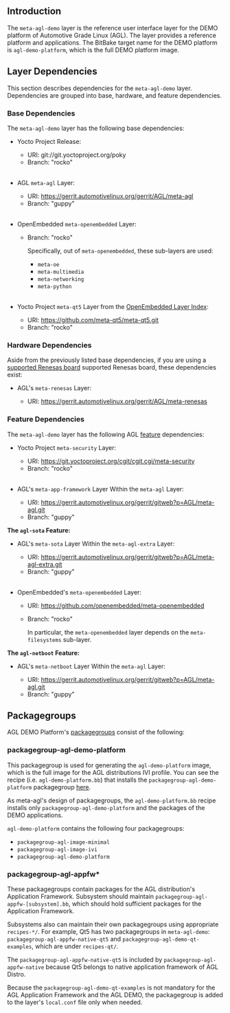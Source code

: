 ## Introduction

The `meta-agl-demo` layer is the reference user interface layer for the DEMO
platform of Automotive Grade Linux (AGL).
The layer provides a reference platform and applications.
The BitBake target name for the DEMO platform is `agl-demo-platform`, which is
the full DEMO platform image.

## Layer Dependencies

This section describes dependencies for the `meta-agl-demo` layer.
Dependencies are grouped into base, hardware, and feature dependencies.

### Base Dependencies

The `meta-agl-demo` layer has the following base dependencies:

* Yocto Project Release:

  - URI: git://git.yoctoproject.org/poky
  - Branch: "rocko"<br/><br/>

* AGL `meta-agl` Layer:

  - URI: https://gerrit.automotivelinux.org/gerrit/AGL/meta-agl
  - Branch: "guppy"<br/><br/>

* OpenEmbedded `meta-openembedded` Layer:

  - Branch: "rocko"

    Specifically, out of `meta-openembedded`, these sub-layers are used:

    - `meta-oe`
    - `meta-multimedia`
    - `meta-networking`
    - `meta-python`<br/><br/>

* Yocto Project `meta-qt5` Layer from the
  [OpenEmbedded Layer Index](https://layers.openembedded.org/layerindex/branch/master/layers/):

  - URI: https://github.com/meta-qt5/meta-qt5.git
  - Branch:   "rocko"

### Hardware Dependencies

Aside from the previously listed base dependencies, if you are using a
[supported Renesas board](../../../../getting_started/en/dev/reference/machines/renesas.html)
supported Renesas board, these dependencies exist:

* AGL's `meta-renesas` Layer:

  - URI: https://gerrit.automotivelinux.org/gerrit/AGL/meta-renesas

### Feature Dependencies

The `meta-agl-demo` layer has the following AGL
[feature](../getting_started/reference/getting-started/image-workflow-initialize-build-environment.html#agl-features)
dependencies:

* Yocto Project `meta-security` Layer:

  - URI: https://git.yoctoproject.org/cgit/cgit.cgi/meta-security
  - Branch: "rocko"<br/><br/>

* AGL's `meta-app-framework` Layer Within the `meta-agl` Layer:

  - URI: https://gerrit.automotivelinux.org/gerrit/gitweb?p=AGL/meta-agl.git
  - Branch: "guppy"

**The `agl-sota` Feature:**

* AGL's `meta-sota` Layer Within the `meta-agl-extra` Layer:

  - URI: https://gerrit.automotivelinux.org/gerrit/gitweb?p=AGL/meta-agl-extra.git
  - Branch: "guppy"<br/><br/>

* OpenEmbedded's `meta-openembedded` Layer:

  - URI: https://github.com/openembedded/meta-openembedded
  - Branch: "rocko"

    In particular, the `meta-openembedded` layer depends on the
    `meta-filesystems` sub-layer.

**The `agl-netboot` Feature:**

* AGL's `meta-netboot` Layer Within the `meta-agl` Layer:

  - URI: https://gerrit.automotivelinux.org/gerrit/gitweb?p=AGL/meta-agl.git
  - Branch: "guppy"


## Packagegroups

AGL DEMO Platform's 
[packagegroups](https://www.yoctoproject.org/docs/2.4.4/dev-manual/dev-manual.html#usingpoky-extend-customimage-customtasks)
consist of the following:

### packagegroup-agl-demo-platform

This packagegroup is used for generating the `agl-demo-platform` image,
which is the full image for the AGL distributions IVI profile.
You can see the recipe (i.e. `agl-demo-platform.bb`) that installs 
the `packagegroup-agl-demo-platform` packagegroup
[here](https://git.automotivelinux.org/AGL/meta-agl-demo/tree/recipes-platform/images/agl-demo-platform.bb).

As meta-agl's design of packagegroups, the `agl-demo-platform.bb` recipe installs
only `packagegroup-agl-demo-platform` and the packages of the DEMO applications.

``agl-demo-platform`` contains the following four packagegroups:

  * `packagegroup-agl-image-minimal`
  * `packagegroup-agl-image-ivi`
  * `packagegroup-agl-demo-platform`

### packagegroup-agl-appfw*

These packagegroups contain packages for the AGL distribution's
Application Framework.
Subsystem should maintain `packagegroup-agl-appfw-[subsystem].bb`, which
should hold sufficient packages for the Application Framework.

Subsystems also can maintain their own packagegroups using appropriate
`recipes-*/`.
For example, Qt5 has two packagegroups in `meta-agl-demo`:
`packagegroup-agl-appfw-native-qt5` and `packagegroup-agl-demo-qt-examples`,
which are under `recipes-qt/`.

The `packagegroup-agl-appfw-native-qt5` is included by
`packagegroup-agl-appfw-native` because Qt5 belongs to native application
framework of AGL Distro.

Because the `packagegroup-agl-demo-qt-examples` is not mandatory for
the AGL Application Framework and the AGL DEMO, the packagegroup is added
to the layer's `local.conf` file only when needed.
